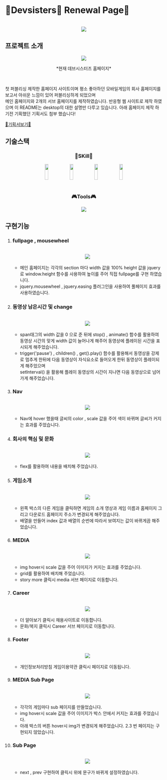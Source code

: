 # 🍪Devsisters🍪 Renewal Page📄
<br>
<div align="center">
  <img src="https://user-images.githubusercontent.com/108567709/223645296-d9961b7b-56ed-4003-93c2-5dd562fe4f9f.jpg">
</div>

## 프로젝트 소개
<div align="center">
  <img src="https://user-images.githubusercontent.com/108567709/223633899-452fba74-202c-4f78-85a7-08511ac19476.jpg">
  <p>*현재 데브시스터즈 홈페이지*</p>
</div>
<br>
<p>
  첫 퍼블리싱 제작한 홈페이지 사이트이며 평소 좋아하던 모바일게임의 회사 홈페이지를 보고서 아쉬운 느낌이 있어 퍼블리싱하게 되었으며<br>메인 홈페이지와 2개의 서브 홈페이지를 제작하였습니다. 반응형 웹 사이트로 제작 하였으며 이 README는 desktop의 대한 설명만 다루고 있습니다. 아래 홈페이지 제작 하기전 기획했던 기획서도 첨부 했습니다!
</p>

[📜기획서보기📜](https://drive.google.com/file/d/1Qip4qA_4QaBrdTgyxuTrNTZ7RfabIGZo/view?usp=share_link)

## 기술스택
<div align="center">
  <h3>📝SKill📖</h3>
  <img src="https://img.shields.io/badge/HTML5-E34F26?style=flat-square&logo=HTML5&logoColor=white" width="15%" height="50" />
  <img src="https://img.shields.io/badge/CSS3-1572B6?style=flat-square&logo=CSS3&logoColor=white" width="15%" height="50" />
  <img src="https://img.shields.io/badge/Javascript-F7DF1E?style=flat-square&logo=Javascript&logoColor=white" width="15%" height="50" />
  <img src="https://img.shields.io/badge/jQuery-0769AD?style=flat-square&logo=jQuery&logoColor=white" width="15%" height="50" />
</div>
<br>
<div align="center">
  <h3 align="center">🎮Tools🎮</h3>
  <img src="https://img.shields.io/badge/Visual%20Studio%20Code-007ACC?style=flat-square&logo=Visual%20Studio%20Code&logoColor=white" />
</div>

## 구현기능

<ol>
  <li>
    <h3>fullpage , mousewheel</h3>
    <br>
    <div align="center">
      <img src="https://user-images.githubusercontent.com/108567709/223633910-8ceb31e0-ba6b-41c6-bd03-a94bbbdccd2a.jpg">
    </div>
    <br>
    <ul>
      <li>  메인 홈페이지는 각각의 section 마다 width 값을 100% height 값을 jquery로 window.height 함수를 사용하여 높이를 주어 직접 fullpage를 구현 하였습니다.</li>
      <li>  jquery.mousewheel , jquery.easing 플러그인을 사용하여 풀페이지 효과를 사용하였습니다.</li>
    </ul>
  </li>
  <li>
    <h3>동영상 남은시간 및 change</h3>
    <br>
    <div align="center">
      <img src="https://user-images.githubusercontent.com/108567709/223633912-24f10f23-1019-4b9e-8e18-59ad742a208a.jpg">
    </div>
    <br>
    <ul>
      <li>  span태그의 width 값을 0 으로 준 뒤에 stop() , animate() 함수를 활용하여 동영상 시간의 맞게 width 값이 늘어나게 해주어 동영상에 플레이된 시간을 표시되게 해주었습니다.</li>
      <li>  trigger('pause') , children() , get().play() 함수를 활용해서 동영상을 강제로 멈추게 한뒤에 다음 동영상이 자식요소로 들어오게 한뒤 동영상이 플레이되게 해주었으며<br> setInterval() 을 활용해 플레이 동영상의 시간이 지나면 다음 동영상으로 넘어가게 해주었습니다.</li>
    </ul>
  </li>
  <li>
    <h3>Nav</h3>
    <br>
    <div align="center">
      <img src="https://user-images.githubusercontent.com/108567709/223633917-65579e3c-4540-4d02-97ce-50b28640352e.jpg">
    </div>
    <br>
    <ul>
      <li>  Nav에 hover 했을때 글씨의 color , scale 값을 주어 색이 바뀌며 글씨가 커지는 효과를 주었습니다.</li>
    </ul>
  </li>
  <li>
    <h3>회사의 핵심 및 문화</h3>
    <br>
    <div align="center">
      <img src="https://user-images.githubusercontent.com/108567709/223633919-ccf7ee56-09b5-4e70-adf3-95fb739af635.jpg">
    </div>
    <br>
    <ul>
      <li>flex를 활용하여 내용을 배치해 주었습니다.</li>
    </ul>
  </li>
  <li>
    <h3>게임소개</h3>
    <br>
    <div align="center">
      <img src="https://user-images.githubusercontent.com/108567709/223633923-99895627-c517-4ec8-98e1-0ff9dd292a49.jpg">
    </div>
    <br>
    <ul>
      <li>  왼쪽 박스의 다른 게임을 클릭하면 게임의 소개 영상과 게임 이름과 홈페이지 그리고 다운로드 홈페이지 주소가 변경되게 해주었습니다.</li>
      <li>  배열을 만들어 index 값과 배열의 순번에 따라서 보여지는 값이 바뀌게끔 해주었습니다.</li>
    </ul>
  </li>
  <li>
    <h3>MEDIA</h3>
    <br>
    <div align="center">
      <img src="https://user-images.githubusercontent.com/108567709/223633924-0f2c6fb3-c157-4a19-adfc-954d8eeb56e7.jpg">
    </div>
    <br>
    <ul>
      <li>  img hover시 scale 값을 주어 이미지가 커지는 효과를 주었습니다.</li>
      <li>  grid를 활용하여 배치해 주었습니다.</li>
      <li>  story more 클릭시 media 서브 페이지로 이동합니다.</li>
    </ul>
  </li>
  <li>
    <h3>Career</h3>
    <br>
    <div align="center">
      <img src="https://user-images.githubusercontent.com/108567709/223633925-e8734096-7054-4b63-bcec-39e7d69e7aa5.jpg">
    </div>
    <br>
    <ul>
      <li>  더 알아보기 클릭시 채용사이트로 이동합니다.</li>
      <li>  문화/복지 클릭시 Career 서브 페이지로 이동합니다.</li>
    </ul>
  </li>
  <li>
    <h3>Footer</h3>
    <br>
    <div align="center">
      <img src="https://user-images.githubusercontent.com/108567709/223633928-e2cc2758-3aed-4e05-9eee-d39ebfd572b6.jpg">
    </div>
    <br>
    <ul>
      <li>  개인정보처리방침 게임이용약관 클릭시 페이지로 이동됩니다.</li>
    </ul>
  </li>
  <li>
    <h3>MEDIA Sub Page</h3>
    <br>
    <div align="center">
      <img src="https://user-images.githubusercontent.com/108567709/223633929-9abe92e2-31e3-4b22-a325-c1c093e7b255.jpg">
    </div>
    <br>
    <ul>
      <li>  각각의 게임마다 sub 페이지를 만들었습니다.</li>
      <li>  img hover시 scale 값을 주어 이미지가 박스 안에서 커지는 효과를 주었습니다.</li>
      <li>  아래 박스의 버튼 hover시 img가 변경되게 해주었습니다. 2.3 번 페이지는 구현되지 않았습니다.</li>
    </ul>
  </li>
  <li>
    <h3> Sub Page</h3>
    <br>
    <div align="center">
      <img src="https://user-images.githubusercontent.com/108567709/223633931-485148aa-b510-4484-a7a8-4ead869adfc3.jpg">
    </div>
    <br>
    <ul>
      <li>  next , prev 구현하여 클릭시 위에 문구가 바뀌게 설정하였습니다.</li>
    </ul>
  </li>
 </ol>
